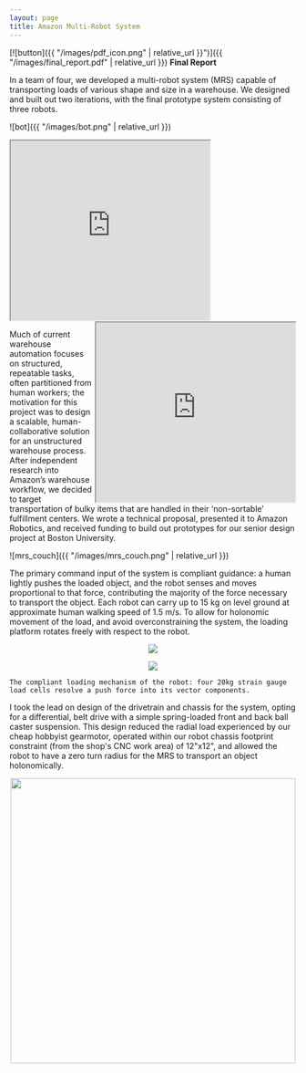 ```yaml
---
layout: page
title: Amazon Multi-Robot System
---
```


[![button]({{ "/images/pdf_icon.png" | relative_url }}")]({{ "/images/final_report.pdf" | relative_url }}) **Final Report**


<!-- This was a project created for a year-long mechanical engineering capstone assignment in a senior design course.

As a team of four, we investigated floor robots and their application in carrying arbitrary loads. Our concept for such a system was a collection of identical collaborative robots, each similar in size to a Roomba. Combined, they would constitute a MRS that could be tasked to transport previously unknown objects of various sizes, loads, and geometries through a warehouse environment. Our MRS can be loaded with an object, and directed to an end position. Given perception and load sensing capabilities, the MRS may additionally adjust itself dynamically to best control its cargo, avoid collisions, and ensure safe transport. -->
In a team of four, we developed a multi-robot system (MRS) capable of transporting loads of various shape and size in a warehouse.  We designed and built out two iterations, with the final prototype system consisting of three robots.

![bot]({{ "/images/bot.png" | relative_url }})

<iframe width="350" height="315"
src="https://www.youtube.com/embed/cNsrh9rWQQU">
</iframe>

<iframe width="350" height="315" align="right"
src="https://www.youtube.com/embed/XdaDKQsmUIY">
</iframe>


Much of current warehouse automation focuses on structured, repeatable tasks, often partitioned from human workers; the motivation for this project was to design a scalable, human-collaborative solution for an unstructured warehouse process.  After independent research into Amazon’s warehouse workflow, we decided to target transportation of bulky items that are handled in their ‘non-sortable’ fulfillment centers. We wrote a technical proposal, presented it to Amazon Robotics, and received funding to build out prototypes for our senior design project at Boston University.  

![mrs_couch]({{ "/images/mrs_couch.png" | relative_url }})

The primary command input of the system is compliant guidance: a human lightly pushes the loaded object, and the robot senses and moves proportional to that force, contributing the majority of the force necessary to transport the object. Each robot can carry up to 15 kg on level ground at approximate human walking speed of 1.5 m/s. To allow for holonomic movement of the load, and avoid overconstraining the system, the loading platform rotates freely with respect to the robot.

<p align="center">
  <img  src="{{ "/images/compliance.gif" | relative_url }}">
</p>
<p align="center">
  <img  src="{{ "/images/compliance_graph.gif" | relative_url }}">
</p>


```
The compliant loading mechanism of the robot: four 20kg strain gauge  load cells resolve a push force into its vector components.
```


I took the lead on design of the drivetrain and chassis for the system, opting for a differential, belt drive with a simple spring-loaded front and back ball caster suspension. This design reduced the radial load experienced by our cheap hobbyist gearmotor, operated within our robot chassis footprint constraint (from the shop's CNC work area) of 12"x12", and allowed the robot to have a zero turn radius for the MRS to transport an object holonomically.

<p align="center">
  <img width="500" src="{{ "/images/drivetrain.gif" | relative_url }}">
</p>
